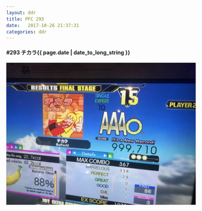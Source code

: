 ```yaml
---
layout: ddr
title: PFC 293
date:   2017-10-26 21:37:31
categories: ddr
---
```


#### **#293** チカラ<span class="pull-right">{{ page.date | date_to_long_string }}</span>
![](/images/pfc/293_チカラ.jpg)
